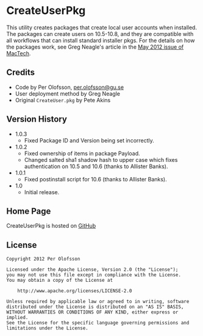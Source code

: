 CreateUserPkg
=============

This utility creates packages that create local user accounts when installed. The packages can create users on 10.5-10.8, and they are compatible with all workflows that can install standard installer pkgs. For the details on how the packages work, see Greg Neagle's article in the [May 2012 issue of MacTech](http://www.mactech.com/issue-TOCs-2012).


Credits
-------

* Code by Per Olofsson, <per.olofsson@gu.se>
* User deployment method by Greg Neagle
* Original `CreateUser.pkg` by Pete Akins


Version History
---------------

* 1.0.3
    * Fixed Package ID and Version being set incorrectly.
* 1.0.2
    * Fixed ownership of items in package Payload.
    * Changed salted sha1 shadow hash to upper case which fixes authentication on 10.5 and 10.6 (thanks to Allister Banks).
* 1.0.1
    * Fixed postinstall script for 10.6 (thanks to Allister Banks).
* 1.0
    * Initial release.


Home Page
---------

CreateUserPkg is hosted on [GitHub](https://github.com/MagerValp/CreateUserPkg)

License
-------

    Copyright 2012 Per Olofsson
    
    Licensed under the Apache License, Version 2.0 (the "License");
    you may not use this file except in compliance with the License.
    You may obtain a copy of the License at
    
        http://www.apache.org/licenses/LICENSE-2.0
    
    Unless required by applicable law or agreed to in writing, software
    distributed under the License is distributed on an "AS IS" BASIS,
    WITHOUT WARRANTIES OR CONDITIONS OF ANY KIND, either express or implied.
    See the License for the specific language governing permissions and
    limitations under the License.
